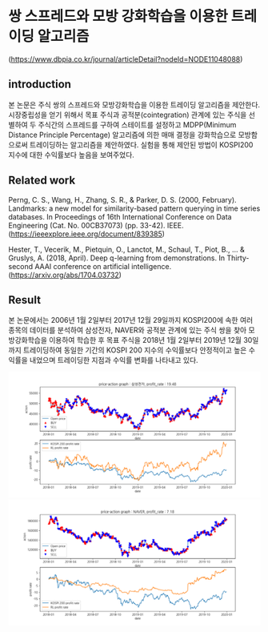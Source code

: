 # 쌍 스프레드와 모방 강화학습을 이용한 트레이딩 알고리즘
(https://www.dbpia.co.kr/journal/articleDetail?nodeId=NODE11048088)

## introduction
본 논문은 주식 쌍의 스프레드와 모방강화학습을 이용한 트레이딩 알고리즘을 제안한다. 시장중립성을 얻기 위해서 목표
주식과 공적분(cointegration) 관계에 있는 주식을 선별하여 두 주식간의 스프레드를 구하여 스테이트를 설정하고
MDPP(Minimum Distance Principle Percentage) 알고리즘에 의한 매매 결정을 강화학습으로 모방함으로써 트레이딩하는
알고리즘을 제안하였다. 실험을 통해 제안된 방법이 KOSPI200 지수에 대한 수익률보다 높음을 보여주었다.

## Related work
Perng, C. S., Wang, H., Zhang, S. R., & Parker, D. S. (2000,
February). Landmarks: a new model for similarity-based pattern
querying in time series databases. In Proceedings of 16th
International Conference on Data Engineering (Cat. No. 00CB37073)
(pp. 33-42). IEEE.
(https://ieeexplore.ieee.org/document/839385)

Hester, T., Vecerik, M., Pietquin, O., Lanctot, M., Schaul, T., Piot,
B., ... & Gruslys, A. (2018, April). Deep q-learning from
demonstrations. In Thirty-second AAAI conference on artificial
intelligence.
(https://arxiv.org/abs/1704.03732)

## Result
본 논문에서는 2006년 1월 2일부터 2017년 12월 29일까지 KOSPI200에
속한 여러 종목의 데이터를 분석하여 삼성전자, NAVER와 공적분 관계에
있는 주식 쌍을 찾아 모방강화학습을 이용하여 학습한 후 목표 주식을
2018년 1월 2일부터 2019년 12월 30일까지 트레이딩하여 동일한 기간의 KOSPI 200 지수의 수익률보다 안정적이고 높은 수익률을
내었으며 트레이딩한 지점과 수익률 변화를 나타내고 있다.

![img.png](img.png)
![img_1.png](img_1.png)




